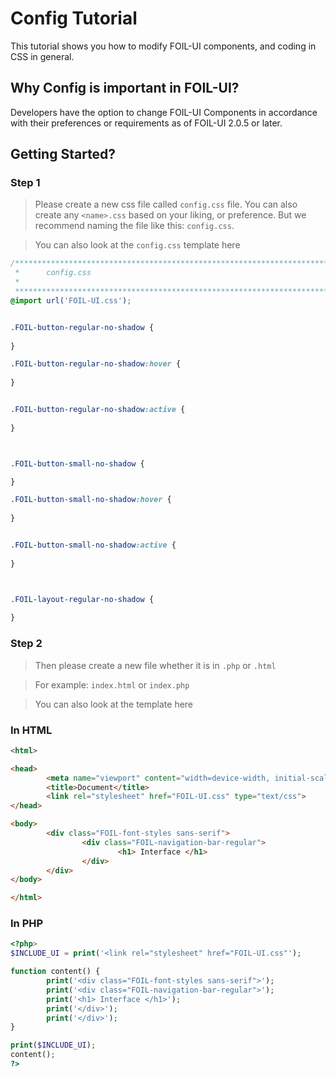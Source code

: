 # Config Tutorial 

This tutorial shows you how to modify FOIL-UI components, and coding
in CSS in general. 


## Why Config is important in FOIL-UI? 

Developers have the option to change FOIL-UI Components in accordance with their preferences or requirements as of FOIL-UI 2.0.5 or later.


## Getting Started? 

### Step 1

> Please create a new css file called `config.css` file. You can also 
> create any `<name>.css` based on your liking, or preference. But 
> we recommend naming the file like this: `config.css`.



> You can also look at the `config.css` template here

```css
/************************************************************************
 *      config.css
 *
 ************************************************************************/
@import url('FOIL-UI.css');


.FOIL-button-regular-no-shadow {
        
}

.FOIL-button-regular-no-shadow:hover {
        
}


.FOIL-button-regular-no-shadow:active {
        
}



.FOIL-button-small-no-shadow {

}

.FOIL-button-small-no-shadow:hover {
        
}


.FOIL-button-small-no-shadow:active {
        
}



.FOIL-layout-regular-no-shadow {
        
}
```

### Step 2

> Then please create a new file whether it is in `.php` or `.html`

> For example: `index.html` or `index.php`


> You can also look at the template here

### In HTML
```html
<html>

<head>
        <meta name="viewport" content="width=device-width, initial-scale=1.0">
        <title>Document</title>
        <link rel="stylesheet" href="FOIL-UI.css" type="text/css">
</head>

<body>
        <div class="FOIL-font-styles sans-serif">
                <div class="FOIL-navigation-bar-regular">
                        <h1> Interface </h1>
                </div>
        </div>
</body>

</html>
```

### In PHP
```php
<?php>
$INCLUDE_UI = print('<link rel="stylesheet" href="FOIL-UI.css"');

function content() {
        print('<div class="FOIL-font-styles sans-serif">');
        print('<div class="FOIL-navigation-bar-regular">');
        print('<h1> Interface </h1>');
        print('</div>');
        print('</div>');
}

print($INCLUDE_UI);
content();
?>
```
